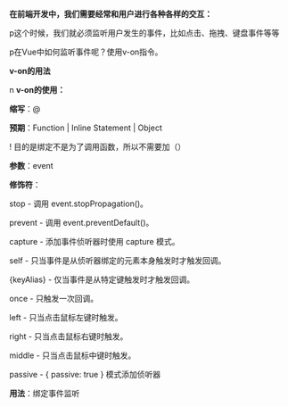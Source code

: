 **在前端开发中，我们需要经常和用户进行各种各样的交互：**

p这个时候，我们就必须监听用户发生的事件，比如点击、拖拽、键盘事件等等

p在Vue中如何监听事件呢？使用v-on指令。

**v-on的用法**

n **v-on的使用：**

**缩写**：@ 

**预期**：Function | Inline Statement | Object

! 目的是绑定不是为了调用函数，所以不需要加（）

**参数**：event

**修饰符**： 

stop - 调用 event.stopPropagation()。 

prevent - 调用 event.preventDefault()。 

capture - 添加事件侦听器时使用 capture 模式。

self - 只当事件是从侦听器绑定的元素本身触发时才触发回调。

{keyAlias} - 仅当事件是从特定键触发时才触发回调。

once - 只触发一次回调。

left - 只当点击鼠标左键时触发。

right - 只当点击鼠标右键时触发。

middle - 只当点击鼠标中键时触发。

passive - { passive: true } 模式添加侦听器

**用法**：绑定事件监听